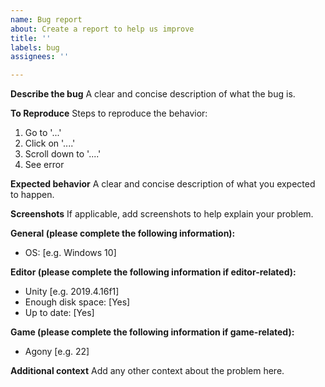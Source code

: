 ```yaml
---
name: Bug report
about: Create a report to help us improve
title: ''
labels: bug
assignees: ''

---
```


**Describe the bug**
A clear and concise description of what the bug is.

**To Reproduce**
Steps to reproduce the behavior:
1. Go to '...'
2. Click on '....'
3. Scroll down to '....'
4. See error

**Expected behavior**
A clear and concise description of what you expected to happen.

**Screenshots**
If applicable, add screenshots to help explain your problem.

**General (please complete the following information):**
 - OS: [e.g. Windows 10]

**Editor (please complete the following information if editor-related):**
 - Unity [e.g. 2019.4.16f1]
 - Enough disk space: [Yes]
 - Up to date: [Yes]

**Game (please complete the following information if game-related):**
 - Agony [e.g. 22]

**Additional context**
Add any other context about the problem here.
